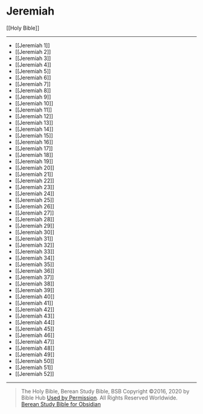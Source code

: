 # Jeremiah

[[Holy Bible]]

---

- [[Jeremiah 1]]
- [[Jeremiah 2]]
- [[Jeremiah 3]]
- [[Jeremiah 4]]
- [[Jeremiah 5]]
- [[Jeremiah 6]]
- [[Jeremiah 7]]
- [[Jeremiah 8]]
- [[Jeremiah 9]]
- [[Jeremiah 10]]
- [[Jeremiah 11]]
- [[Jeremiah 12]]
- [[Jeremiah 13]]
- [[Jeremiah 14]]
- [[Jeremiah 15]]
- [[Jeremiah 16]]
- [[Jeremiah 17]]
- [[Jeremiah 18]]
- [[Jeremiah 19]]
- [[Jeremiah 20]]
- [[Jeremiah 21]]
- [[Jeremiah 22]]
- [[Jeremiah 23]]
- [[Jeremiah 24]]
- [[Jeremiah 25]]
- [[Jeremiah 26]]
- [[Jeremiah 27]]
- [[Jeremiah 28]]
- [[Jeremiah 29]]
- [[Jeremiah 30]]
- [[Jeremiah 31]]
- [[Jeremiah 32]]
- [[Jeremiah 33]]
- [[Jeremiah 34]]
- [[Jeremiah 35]]
- [[Jeremiah 36]]
- [[Jeremiah 37]]
- [[Jeremiah 38]]
- [[Jeremiah 39]]
- [[Jeremiah 40]]
- [[Jeremiah 41]]
- [[Jeremiah 42]]
- [[Jeremiah 43]]
- [[Jeremiah 44]]
- [[Jeremiah 45]]
- [[Jeremiah 46]]
- [[Jeremiah 47]]
- [[Jeremiah 48]]
- [[Jeremiah 49]]
- [[Jeremiah 50]]
- [[Jeremiah 51]]
- [[Jeremiah 52]]

---

> The Holy Bible, Berean Study Bible, BSB
> Copyright &copy;2016, 2020 by Bible Hub
> [Used by Permission](https://berean.bible/terms.htm). All Rights Reserved Worldwide.
> [Berean Study Bible for Obsidian](https://github.com/gapmiss/berean-study-bible-for-obsidian)</small>

